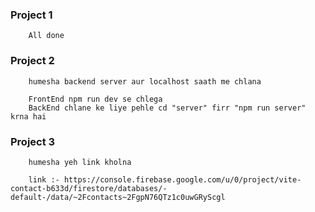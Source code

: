 ### Project 1
```
    All done
```


### Project 2
```
    humesha backend server aur localhost saath me chlana

    FrontEnd npm run dev se chlega
    BackEnd chlane ke liye pehle cd "server" firr "npm run server" krna hai 
```


### Project 3
```
    humesha yeh link kholna

    link :- https://console.firebase.google.com/u/0/project/vite-contact-b633d/firestore/databases/-default-/data/~2Fcontacts~2FgpN76QTz1c0uwGRyScgl

```